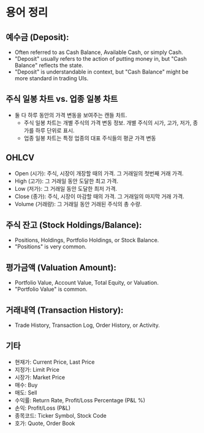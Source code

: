 
# 용어 정리

## 예수금 (Deposit):
- Often referred to as Cash Balance, Available Cash, or simply Cash.
- "Deposit" usually refers to the action of putting money in, but "Cash Balance" reflects the state.
- "Deposit" is understandable in context, but "Cash Balance" might be more standard in trading UIs.


## 주식 일봉 차트 vs. 업종 일봉 차트
- 둘 다 하루 동안의 가격 변동을 보여주는 캔들 차트.
  - 주식 일봉 차트는 개별 주식의 가격 변동 정보. 개별 주식의 시가, 고가, 저가, 종가를 하루 단위로 표시.
  - 업종 일봉 차트는 특정 업종의 대표 주식들의 평균 가격 변동

## OHLCV
- Open (시가): 주식, 시장이 개장할 때의 가격. 그 거래일의 첫번째 거래 가격.
- High (고가): 그 거래일 동안 도달한 최고 가격.
- Low (저가): 그 거래일 동안 도달한 최저 가격.
- Close (종가): 주식, 시장이 마감할 때의 가격. 그 거래일의 마지막 거래 가격.
- Volume (거래량): 그 거래일 동안 거래된 주식의 총 수량.



## 주식 잔고 (Stock Holdings/Balance):
- Positions, Holdings, Portfolio Holdings, or Stock Balance.
- "Positions" is very common.

## 평가금액 (Valuation Amount):
- Portfolio Value, Account Value, Total Equity, or Valuation.
- "Portfolio Value" is common.

## 거래내역 (Transaction History):
- Trade History, Transaction Log, Order History, or Activity.



## 기타

- 현재가: Current Price, Last Price
- 지정가: Limit Price
- 시장가: Market Price
- 매수: Buy
- 매도: Sell
- 수익률: Return Rate, Profit/Loss Percentage (P&L %)
- 손익: Profit/Loss (P&L)
- 종목코드: Ticker Symbol, Stock Code
- 호가: Quote, Order Book

